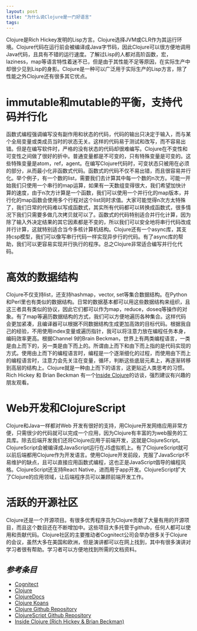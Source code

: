 ```yaml
---
layout: post
title: "为什么说Clojure是一门好语言"
tags:
---
```

Clojure是Rich Hickey发明的Lisp方言。Clojure选择JVM或CLR作为其运行环境。Clojure代码在运行前会被编译成Java字节码，因此Clojure可以很方便地调用Java代码，且具有不错的运行速度。了解过Lisp的人都对高阶函数，宏，laziness，map等语言特性着迷不已，但是由于其性能不足等原因，在实际生产中却很少见到Lisp的身影。Clojure是一种可以广泛用于实际生产的Lisp方言，除了性能之外Clojure还有很多其它优点。

# immutable和mutable的平衡，支持代码并行化
函数式编程强调编写没有副作用和状态的代码，代码的输出只决定于输入，而与某个全局变量或类成员当时的状态无关。这样的代码易于测试和改写，而不容易出错。但是在编写软件时，严格的没有状态的代码却很难编写。Clojure在不变性和可变性之间做了很好的折中。普通变量都是不可变的，只有特殊变量是可变的。这些特殊变量是atom，ref，agent。在编写Clojure代码时，可变状态只被用在必须的部分，从而最小化非函数式代码。函数式的代码不仅不易出错，而且很容易并行化。举个例子，有一个数的list，需要我们去计算其中每一个数的n次方。可能一开始我们只使用一个串行的map运算，如果有一天数组变得很大，我们希望加快计算的速度，由于n次方计算是一个函数，我们可以使用一个并行化的map版本，并行化的map函数会使用多个行程对这个list同时求值。大家可能觉得n次方太特殊了，我们日常的代码难以写成函数式，其实所有代码都可以转换成函数式，很多情况下我们只需要多做几次拷贝就可以了。函数式的代码特别适合并行化计算，因为除了输入外决定结果的其它因素都是不变的，所以我们可以安全地将串行代码改成并行计算，这就特别适合当今多核计算机结构。Clojure还有一个async库，其支持csp模型，我们可以像写串行代码一样实现异步行的代码。有了async库的帮助，我们可以更容易实现并行执行的程序。总之Clojure非常适合编写并行化代码。

# 高效的数据结构
Clojure不仅支持list，还支持hashmap，vector, set等集合数据结构。在Python和Perl里也有类似的数据结构。日常的数据基本都可以用这些数据结构来组织，且这三者具有类似的协议，因此它们都可以作为map，reduce，doseq等操作的对象。有了map等遍历数据结构的方式，我们可以方便地遍历各种集合。这样代码会更加紧凑，且编译器可以根据不同数据结构生成更加高效的目标代码。根据我自己的经验，不用使用index变量或遍历指针，我可以将注意力放在编程任务本身，编码效率更高。根据Channel 9的Brain Beckman，世界上有两类编程语言，一类是由上而下的，另一类是由下而上的。所谓由上而下和由下而上指的是代码实现的方式。使用由上而下的编程语言时，编程是一个逐渐细化的过程，而使用由下而上的编程语言时，注意力会先关注在变量，循环，判断这些底层元素上，再逐渐转移到高层的结构上。Clojure就是一种由上而下的语言，这更贴近人类思考的习惯。Rich Hickey 和 Brian Beckman 有一个[Inside Clojure][rich-brian-talk]的访谈，强烈建议有兴趣的朋友观看。

# Web开发和ClojureScript
Clojure和Java一样都对Web 开发有很好的支持，用Clojure开发网络应用非常方便，只需很少的代码就可以完成一个应用，因为Clojure有丰富的为web服务的工具库。除去后端开发我们还将Clojure应用于前端开发，这就是ClojureScript。ClojureScript会被编译成JavaScript运行在JS虚拟机上。有了ClojureScript就可以前后端都用Clojure作为开发语言。使用Clojure开发前段，克服了JavaScript不易维护的缺点，且可以直接应用函数式编程，这也正是JavaScript倡导的编程风格。ClojureScript还支持React Native，进而用于app开发。ClojureScript扩大了Clojure的应用领域，让后端程序员可以兼顾前端开发工作。

# 活跃的开源社区
Clojure还是一个开源项目。有很多优秀程序员为Clojure贡献了大量有用的开源项目，而且这个数目还在不断增加中。这些项目大多托管于github，任何人都可以使用和贡献代码。Clojure社区的主要推动者Cognitect公司会举办很多关于Clojure的会议，虽然大多在美国和欧洲，但是演讲都可以在网上找到，其中有很多演讲对学习者很有帮助。学习者可以方便地找到所需的文档资料。

## _参考条目_
* [Cognitect][cognitect-site]
* [Clojure][clojure-site]
* [ClojureDocs][clojure-docs]
* [Clojure Koans][clojure-koans]
* [Clojure Github Repository][clojure-github]
* [ClojureScript Github Repository][clojurescript-github]
* [Inside Clojure (Rich Hickey & Brian Beckman)][rich-brian-talk]

[cognitect-site]: http://www.cognitect.com/
[clojure-site]: http://www.clojure.org/
[clojure-docs]: http://clojuredocs.org/
[clojure-koans]: http://clojurekoans.com/
[clojure-github]: https://github.com/clojure/clojure
[clojurescript-github]: https://github.com/clojure/clojurescript
[rich-brian-talk]: https://channel9.msdn.com/Shows/Going+Deep/Expert-to-Expert-Rich-Hickey-and-Brian-Beckman-Inside-Clojure

